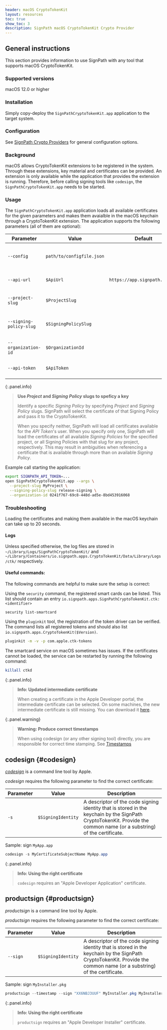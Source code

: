 ```yaml
---
header: macOS CryptoTokenKit
layout: resources
toc: true
show_toc: 3
description: SignPath macOS CryptoTokenKit Crypto Provider
---
```


## General instructions

This section provides information to use SignPath with any tool that supports macOS CryptoTokenKit.

### Supported versions

macOS 12.0 or higher

### Installation

Simply copy-deploy the `SignPathCryptoTokenKit.app` application to the target system.

### Configuration

See [SignPath Crypto Providers](/documentation/crypto-providers/#crypto-provider-configuration) for general configuration options.

### Background

macOS allows CryptoTokenKit extensions to be registered in the system. Through these extensions, key material and certificates can be provided. An extension is only available while the application that provides the extension is running. Therefore, before calling signing tools like `codesign`, the `SignPathCryptoTokenKit.app` needs to be started.

### Usage

The `SignPathCryptoTokenKit.app` application loads all available certificates for the given parameters and makes them avaialble in the macOS keychain through a CryptoTokenKit extension. The application supports the following parameters (all of them are optional):

| Parameter               | Value                        | Default                       | Description
|-------------------------|------------------------------|-------------------------------|---------------------------------------
| `--config`              | `path/to/configfile.json`    |                               | Path to SignPath [configuration file](index#crypto-provider-configuration)
| `--api-url`             | `$ApiUrl`                    | `https://app.signpath.io/Api` | Base URL of the SignPath API
| `--project-slug`        | `$ProjectSlug`               |                               | Slug of the SignPath _Project_
| `--signing-policy-slug` | `$SigningPolicySlug`         |                               | Slug of the SignPath _Signing Policy_
| `--organization-id`     | `$OrganizationId`            |                               | ID of the SignPath _Organization_
| `--api-token`           | `$ApiToken`                  |                               | API token for a SignPath _User_

{:.panel.info}
> **Use _Project_ and _Signing Policy_ slugs to speficy a key**
>
> Identify a specific _Signing Policy_ by specifying _Project_ and _Signing Policy_ slugs. SignPath will select the certificate of that Signing Policy and pass it to the CryptoTokenKit.
>
> When you specify neither, SignPath will load all certificates available for the _API Token_'s user. When you specify only one, SignPath will load the certificates of all available _Signing Policies_ for the specified project, or all Signing Policies with that slug for any project, respectively. This may result in ambiguities when referencing a certificate that is available through more than on available _Signing Policy_.

Example call starting the application:

~~~bash
export SIGNPATH_API_TOKEN=...
open SignPathCryptoTokenKit.app --args \
  --project-slug MyProject \
  --signing-policy-slug release-signing \
  --organization-id 0241f767-69c8-448d-ad5e-8bd453916068
~~~

### Troubleshooting

Loading the certificates and making them available in the macOS keychain can take up to 20 seconds.

#### Logs

Unless specified otherwise, the log files are stored in `~/Library/Logs/SignPathCryptoTokenKit/` and `~/Library/Containers/io.signpath.apps.CryptoTokenKit/Data/Library/Logs/ctk/` respectively.

#### Useful commands:

The following commands are helpful to make sure the setup is correct:

Using the `security` command, the registered smart cards can be listed. This list should contain an entry `io.signpath.apps.SignPathCryptoTokenKit.ctk:<identifier>`
~~~bash
security list-smartcard
~~~

Using the `pluginkit` tool, the registration of the token driver can be verified. The command lists all registered tokens and should also list `io.signpath.apps.CryptoTokenKit($Version)`.

~~~bash
pluginkit -m -v -p com.apple.ctk-tokens
~~~

The smartcard service on macOS sometimes has issues. If the certificates cannot be loaded, the service can be restarted by running the following command:

~~~bash
killall ctkd
~~~

{:.panel.info}
> **Info: Updated intermediate certificate**
> 
> When creating a certificate in the Apple Developer portal, the intermediate certificate can be selected. On some machines, the new intermediate certificate is still missing. You can download it [here](https://www.apple.com/certificateauthority/DeveloperIDG2CA.cer).

{:.panel.warning}
> **Warning: Produce correct timestamps**
> 
> When using codesign (or any other signing tool) directly, you are responsible for correct time stamping. See [Timestamps](/documentation/crypto-providers#timestamps)

[codesign]: https://developer.apple.com/library/archive/documentation/Security/Conceptual/CodeSigningGuide/Procedures/Procedures.html

## codesign {#codesign}

_[codesign]_ is a command line tool by Apple.

_codesign_ requires the following parameter to find the correct certificate:

| Parameter          | Value                                   | Description
|--------------------|-----------------------------------------|---------------------------------
| `-s`               | `$SigningIdentity`                      | A descriptor of the code signing identity that is stored in the keychain by the SignPath CryptoTokenKit. Provide the common name (or a substring) of the certificate.

Sample: sign `MyApp.app`

~~~powershell
codesign -s MyCertificateSubjectName MyApp.app
~~~

{:.panel.info}
> **Info: Using the right certificate**
> 
> `codesign` requires an "Apple Developer Application" certificate.

## productsign {#productsign}

_productsign_ is a command line tool by Apple.

_productsign_ requires the following parameter to find the correct certificate:

| Parameter          | Value                                   | Description
|--------------------|-----------------------------------------|---------------------------------
| `--sign`           | `$SigningIdentity`                      | A descriptor of the code signing identity that is stored in the keychain by the SignPath CryptoTokenKit. Provide the common name (or a substring) of the certificate.

Sample: sign `MyInstaller.pkg`

~~~powershell
productsign --timestamp --sign "XX6NBJ3UUF" MyInstaller.pkg MyInstaller-signed.pkg
~~~

{:.panel.info}
> **Info: Using the right certificate**
> 
> `productsign` requires an "Apple Developer Installer" certificate.
